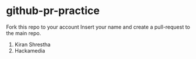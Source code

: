 # github-pr-practice
Fork this repo to your account
Insert your name and create a pull-request to the main repo.

1. Kiran Shrestha
2. Hackamedia
